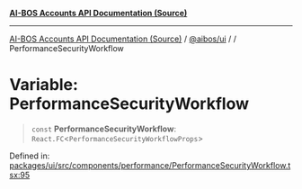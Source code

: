 [**AI-BOS Accounts API Documentation (Source)**](../../../README.md)

***

[AI-BOS Accounts API Documentation (Source)](../../../README.md) / [@aibos/ui](../README.md) / [](../README.md) / PerformanceSecurityWorkflow

# Variable: PerformanceSecurityWorkflow

> `const` **PerformanceSecurityWorkflow**: `React.FC`\<`PerformanceSecurityWorkflowProps`\>

Defined in: [packages/ui/src/components/performance/PerformanceSecurityWorkflow.tsx:95](https://github.com/pohlai88/accounts/blob/48103fb36d28b2b9bfb33472b6de2f719773cde9/packages/ui/src/components/performance/PerformanceSecurityWorkflow.tsx#L95)
